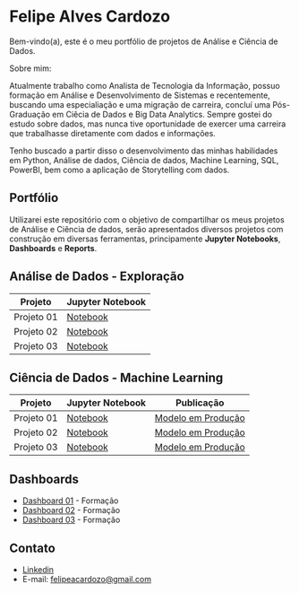 # **Felipe Alves Cardozo**
 Bem-vindo(a), este é o meu portfólio de projetos de Análise e Ciência de Dados.
 
Sobre mim:
 
Atualmente trabalho como Analista de Tecnologia da Informação, possuo formação em Análise e Desenvolvimento de Sistemas e recentemente, buscando uma especialiação e uma migração de carreira, concluí uma Pós-Graduação em Ciêcia de Dados e Big Data Analytics. Sempre gostei do estudo sobre dados, mas nunca tive oportunidade de exercer uma carreira que trabalhasse diretamente com dados e informações.

Tenho buscado a partir disso o desenvolvimento das minhas habilidades em Python, Análise de dados, Ciência de dados, Machine Learning, SQL, PowerBI, bem como a aplicação de Storytelling com dados.

## **Portfólio**
Utilizarei este repositório com o objetivo de compartilhar os meus projetos de Análise e Ciência de dados, serão apresentados diversos projetos com construção em diversas ferramentas, principamente **Jupyter Notebooks**, **Dashboards** e **Reports**.

## **Análise de Dados - Exploração**

Projeto | Jupyter Notebook
---|---|
Projeto 01 | [Notebook](https://github.com/felipeacardozo/Projetos-Data-Science)
Projeto 02 | [Notebook](https://github.com/felipeacardozo/Projetos-Data-Science)
Projeto 03 | [Notebook](https://github.com/felipeacardozo/Projetos-Data-Science)

## **Ciência de Dados - Machine Learning**

Projeto | Jupyter Notebook | Publicação
---|---|---|
Projeto 01 | [Notebook](https://github.com/felipeacardozo/Projetos-Data-Science) | [Modelo em Produção](https://github.com/felipeacardozo/Projetos-Data-Science) 
Projeto 02 | [Notebook](https://github.com/felipeacardozo/Projetos-Data-Science) | [Modelo em Produção](https://github.com/felipeacardozo/Projetos-Data-Science) 
Projeto 03 | [Notebook](https://github.com/felipeacardozo/Projetos-Data-Science) | [Modelo em Produção](https://github.com/felipeacardozo/Projetos-Data-Science) 

## **Dashboards**

* [Dashboard 01](https://github.com/felipeacardozo/Projetos-Data-Science) - Formação 
* [Dashboard 02](https://github.com/felipeacardozo/Projetos-Data-Science) - Formação 
* [Dashboard 03](https://github.com/felipeacardozo/Projetos-Data-Science) - Formação 

## **Contato**

* [Linkedin](https://www.linkedin.com/in/felipe-alves-cardozo/)
* E-mail: felipeacardozo@gmail.com
